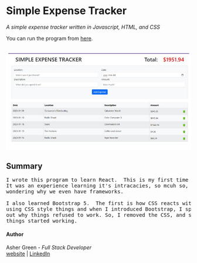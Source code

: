 # **Simple Expense Tracker**

*A simple expense tracker written in Javascript, HTML, and CSS*

You can run the program from [here](https://ashergreen82.github.io/Expense-Tracker/).
<br /><br />

![screenshot](/src/images/exepense_tracker_screenshot.jpg/)

## **Summary**

<pre>
I wrote this program to learn React.  This is my first time ever using a framework.
It was an experience learning it's intracacies, so mcuh so, that at some point I was
wondering why we even have frameworks.

I also learned Bootstrap 5.  The first is how CSS reacts with Bootstrap.  I started
using CSS style things and when I introduced Bootstrap, I spent hours tryhing to figure
out why things refused to work. So, I removed the CSS, and stuck with Bootstrap and then
things started working.
</pre>

#### **Author**

Asher Green - *Full Stack Developer* \
[website](http://ashergreen.ca) | [LinkedIn](https://www.linkedin.com/in/asher-green-6a96551/)
